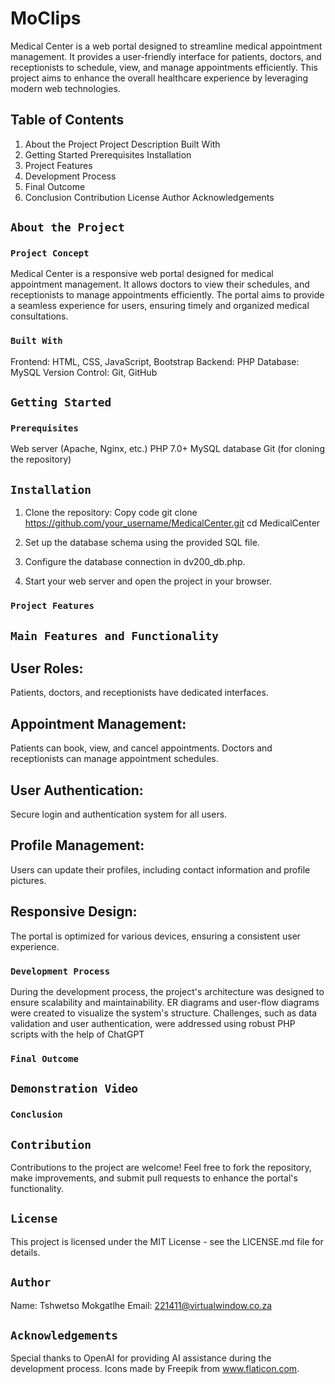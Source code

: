 # MoClips


Medical Center is a web portal designed to streamline medical appointment management. It provides a user-friendly interface for patients, doctors, and receptionists to schedule, view, and manage appointments efficiently. This project aims to enhance the overall healthcare experience by leveraging modern web technologies.

## Table of Contents

1. About the Project
Project Description
Built With
2. Getting Started 
Prerequisites 
Installation
3. Project Features
4. Development Process
5. Final Outcome
6. Conclusion 
Contribution 
License 
Author 
Acknowledgements


## `About the Project`
### `Project Concept`

Medical Center is a responsive web portal designed for medical appointment management. It allows doctors to view their schedules, and receptionists to manage appointments efficiently. The portal aims to provide a seamless experience for users, ensuring timely and organized medical consultations.

### `Built With`
Frontend: HTML, CSS, JavaScript, Bootstrap
Backend: PHP
Database: MySQL
Version Control: Git, GitHub

## `Getting Started`
### `Prerequisites`
Web server (Apache, Nginx, etc.)
PHP 7.0+
MySQL database
Git (for cloning the repository)

## `Installation`
1. Clone the repository:
Copy code
git clone https://github.com/your_username/MedicalCenter.git cd MedicalCenter

2. Set up the database schema using the provided SQL file.
3. Configure the database connection in dv200_db.php.
4. Start your web server and open the project in your browser.

### `Project Features`
## `Main Features and Functionality`

## User Roles: 
Patients, doctors, and receptionists have dedicated interfaces.
## Appointment Management: 
Patients can book, view, and cancel appointments. Doctors and receptionists can manage appointment schedules.
## User Authentication: 
Secure login and authentication system for all users.
## Profile Management: 
Users can update their profiles, including contact information and profile pictures.
## Responsive Design: 
The portal is optimized for various devices, ensuring a consistent user experience.

### `Development Process`

During the development process, the project's architecture was designed to ensure scalability and maintainability. ER diagrams and user-flow diagrams were created to visualize the system's structure. Challenges, such as data validation and user authentication, were addressed using robust PHP scripts with the help of ChatGPT

### `Final Outcome`
## `Demonstration Video`

### `Conclusion`
## `Contribution`
Contributions to the project are welcome! Feel free to fork the repository, make improvements, and submit pull requests to enhance the portal's functionality.

## `License`
This project is licensed under the MIT License - see the LICENSE.md file for details.

## `Author`
Name: Tshwetso Mokgatlhe
Email: 221411@virtualwindow.co.za

## `Acknowledgements`
Special thanks to OpenAI for providing AI assistance during the development process.
Icons made by Freepik from www.flaticon.com.
